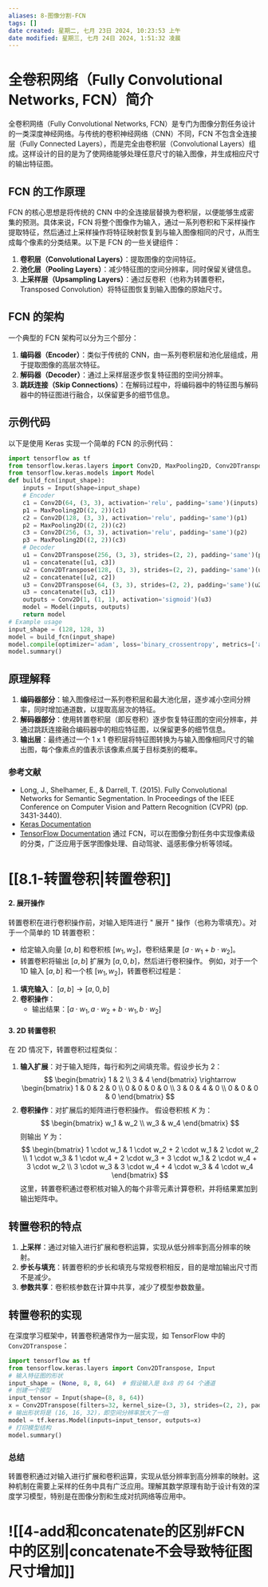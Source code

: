 ```yaml
---
aliases: 8-图像分割-FCN
tags: []
date created: 星期二, 七月 23日 2024, 10:23:53 上午
date modified: 星期三, 七月 24日 2024, 1:51:32 凌晨
---
```


# 全卷积网络（Fully Convolutional Networks, FCN）简介
全卷积网络（Fully Convolutional Networks, FCN）是专门为图像分割任务设计的一类深度神经网络。与传统的卷积神经网络（CNN）不同，FCN 不包含全连接层（Fully Connected Layers），而是完全由卷积层（Convolutional Layers）组成。这样设计的目的是为了使网络能够处理任意尺寸的输入图像，并生成相应尺寸的输出特征图。
## FCN 的工作原理
FCN 的核心思想是将传统的 CNN 中的全连接层替换为卷积层，以便能够生成密集的预测。具体来说，FCN 将整个图像作为输入，通过一系列卷积和下采样操作提取特征，然后通过上采样操作将特征映射恢复到与输入图像相同的尺寸，从而生成每个像素的分类结果。以下是 FCN 的一些关键组件：
1. **卷积层（Convolutional Layers）**：提取图像的空间特征。
2. **池化层（Pooling Layers）**：减少特征图的空间分辨率，同时保留关键信息。
3. **上采样层（Upsampling Layers）**：通过反卷积（也称为转置卷积，Transposed Convolution）将特征图恢复到输入图像的原始尺寸。
## FCN 的架构
一个典型的 FCN 架构可以分为三个部分：
1. **编码器（Encoder）**：类似于传统的 CNN，由一系列卷积层和池化层组成，用于提取图像的高层次特征。
2. **解码器（Decoder）**：通过上采样层逐步恢复特征图的空间分辨率。
3. **跳跃连接（Skip Connections）**：在解码过程中，将编码器中的特征图与解码器中的特征图进行融合，以保留更多的细节信息。
## 示例代码
以下是使用 Keras 实现一个简单的 FCN 的示例代码：

```python
import tensorflow as tf
from tensorflow.keras.layers import Conv2D, MaxPooling2D, Conv2DTranspose, concatenate, Input
from tensorflow.keras.models import Model
def build_fcn(input_shape):
    inputs = Input(shape=input_shape)
    # Encoder
    c1 = Conv2D(64, (3, 3), activation='relu', padding='same')(inputs)
    p1 = MaxPooling2D((2, 2))(c1)
    c2 = Conv2D(128, (3, 3), activation='relu', padding='same')(p1)
    p2 = MaxPooling2D((2, 2))(c2)
    c3 = Conv2D(256, (3, 3), activation='relu', padding='same')(p2)
    p3 = MaxPooling2D((2, 2))(c3)
    # Decoder
    u1 = Conv2DTranspose(256, (3, 3), strides=(2, 2), padding='same')(p3)
    u1 = concatenate([u1, c3])
    u2 = Conv2DTranspose(128, (3, 3), strides=(2, 2), padding='same')(u1)
    u2 = concatenate([u2, c2])
    u3 = Conv2DTranspose(64, (3, 3), strides=(2, 2), padding='same')(u2)
    u3 = concatenate([u3, c1])
    outputs = Conv2D(1, (1, 1), activation='sigmoid')(u3)
    model = Model(inputs, outputs)
    return model
# Example usage
input_shape = (128, 128, 3)
model = build_fcn(input_shape)
model.compile(optimizer='adam', loss='binary_crossentropy', metrics=['accuracy'])
model.summary()
```

## 原理解释
1. **编码器部分**：输入图像经过一系列卷积层和最大池化层，逐步减小空间分辨率，同时增加通道数，以提取高层次的特征。
2. **解码器部分**：使用转置卷积层（即反卷积）逐步恢复特征图的空间分辨率，并通过跳跃连接融合编码器中的相应特征图，以保留更多的细节信息。
3. **输出层**：最终通过一个 1 x 1 卷积层将特征图转换为与输入图像相同尺寸的输出图，每个像素点的值表示该像素点属于目标类别的概率。
### 参考文献
- Long, J., Shelhamer, E., & Darrell, T. (2015). Fully Convolutional Networks for Semantic Segmentation. In Proceedings of the IEEE Conference on Computer Vision and Pattern Recognition (CVPR) (pp. 3431-3440).
- [Keras Documentation](https://keras.io/api/layers/convolution_layers/convolution2d/)
- [TensorFlow Documentation](https://www.tensorflow.org/tutorials/images/segmentation)
通过 FCN，可以在图像分割任务中实现像素级的分类，广泛应用于医学图像处理、自动驾驶、遥感影像分析等领域。
# [[8.1-转置卷积|转置卷积]]
#### 2. **展开操作**
转置卷积在进行卷积操作前，对输入矩阵进行 " 展开 " 操作（也称为零填充）。对于一个简单的 1D 转置卷积：
- 给定输入向量 $[a, b]$ 和卷积核 $[w_1, w_2]$，卷积结果是 $[a \cdot w_1 + b \cdot w_2]$。
- 转置卷积将输出 $[a, b]$ 扩展为 $[a, 0, b]$，然后进行卷积操作。
例如，对于一个 1D 输入 $[a, b]$ 和一个核 $[w_1, w_2]$，转置卷积过程是：
1. **填充输入**：
   $[a, b] \rightarrow [a, 0, b]$
2. **卷积操作**：
   - 输出结果：$[a \cdot w_1, a \cdot w_2 + b \cdot w_1, b \cdot w_2]$
#### 3. **2D 转置卷积**
在 2D 情况下，转置卷积过程类似：
1. **输入扩展**：对于输入矩阵，每行和列之间填充零。假设步长为 2：
   $$
   \begin{bmatrix}
   1 & 2 \\
   3 & 4
   \end{bmatrix}
   \rightarrow
   \begin{bmatrix}
   1 & 0 & 2 & 0 \\
   0 & 0 & 0 & 0 \\
   3 & 0 & 4 & 0 \\
   0 & 0 & 0 & 0
   \end{bmatrix}
   $$
2. **卷积操作**：对扩展后的矩阵进行卷积操作。
   假设卷积核 $K$ 为：
   $$
   \begin{bmatrix}
   w_1 & w_2 \\
   w_3 & w_4
   \end{bmatrix}
   $$
   则输出 $Y$ 为：
   $$
   \begin{bmatrix}
   1 \cdot w_1 & 1 \cdot w_2 + 2 \cdot w_1 & 2 \cdot w_2 \\
   1 \cdot w_3 & 1 \cdot w_4 + 2 \cdot w_3 + 3 \cdot w_1 & 2 \cdot w_4 + 3 \cdot w_2 \\
   3 \cdot w_3 & 3 \cdot w_4 + 4 \cdot w_3 & 4 \cdot w_4
   \end{bmatrix}
   $$
   这里，转置卷积通过卷积核对输入的每个非零元素计算卷积，并将结果累加到输出矩阵中。
## 转置卷积的特点
1. **上采样**：通过对输入进行扩展和卷积运算，实现从低分辨率到高分辨率的映射。
2. **步长与填充**：转置卷积的步长和填充与常规卷积相反，目的是增加输出尺寸而不是减少。
3. **参数共享**：卷积核参数在计算中共享，减少了模型参数数量。
## 转置卷积的实现
在深度学习框架中，转置卷积通常作为一层实现，如 TensorFlow 中的 `Conv2DTranspose`：

```python
import tensorflow as tf
from tensorflow.keras.layers import Conv2DTranspose, Input
# 输入特征图的形状
input_shape = (None, 8, 8, 64)  # 假设输入是 8x8 的 64 个通道
# 创建一个模型
input_tensor = Input(shape=(8, 8, 64))
x = Conv2DTranspose(filters=32, kernel_size=(3, 3), strides=(2, 2), padding='same', activation='relu')(input_tensor)
# 输出形状将是 (16, 16, 32)，即空间分辨率放大了一倍
model = tf.keras.Model(inputs=input_tensor, outputs=x)
# 打印模型结构
model.summary()
```

### 总结
转置卷积通过对输入进行扩展和卷积运算，实现从低分辨率到高分辨率的映射。这种机制在需要上采样的任务中具有广泛应用。理解其数学原理有助于设计有效的深度学习模型，特别是在图像分割和生成对抗网络等应用中。
# ![[4-add和concatenate的区别#FCN 中的区别|concatenate不会导致特征图尺寸增加]]


